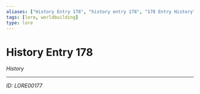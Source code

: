 ```yaml
---
aliases: ["History Entry 178", "history entry 178", "178 Entry History"]
tags: [lore, worldbuilding]
type: lore
---
```


# History Entry 178

*History*

---
*ID: LORE00177*